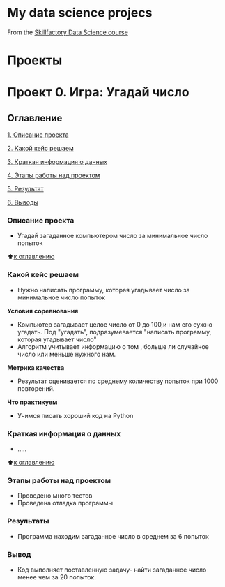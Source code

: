 # My data science projecs
From the [Skillfactory Data Science course]()

# Проекты

# Проект 0. Игра: Угадай число 
## Оглавление
[1. Описание проекта]()

[2. Какой кейс решаем]()

[3. Краткая информация о данных]()

[4. Этапы работы над проектом]()

[5. Результат]()

[6. Выводы]()

### Описание проекта
- Угадай загаданное компьютером число за минимальное число попыток

:arrow_up:[к оглавлению]()
### Какой кейс решаем
- Нужно написать программу, которая угадывает число за минимальное число попыток

**Условия соревнования**
- Компьютер загадывает целое число от 0 до 100,и нам его еужно угадать. Под "угадать", подразумевается "написать программу, которая угадывает число"
- Алгоритм учитывает информацию о том , больше ли случайное число или меньше нужного нам.

**Метрика качества**
- Результат оценивается по среднему количеству попыток при 1000 повторений.

**Что практикуем**
- Учимся писать хороший код на Python

### Краткая информация о данных
- .....

:arrow_up:[к оглавлению]()

### Этапы работы над проектом
- Проведено много тестов 
- Проведена отладка программы

### Результаты
- Программа находим загаданное число в среднем за 6 попыток

### Вывод
- Код выполняет поставленную задачу- найти загаданное число менее чем за 20 попыток.
